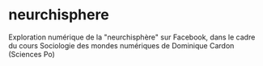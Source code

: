 # neurchisphere

Exploration numérique de la "neurchisphère" sur Facebook, dans le cadre du cours Sociologie des mondes numériques de Dominique Cardon (Sciences Po)

